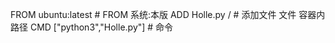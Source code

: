 FROM ubuntu:latest    # FROM 系统:本版
ADD Holle.py /        # 添加文件 文件 容器内路径
CMD ["python3","Holle.py"]    # 命令